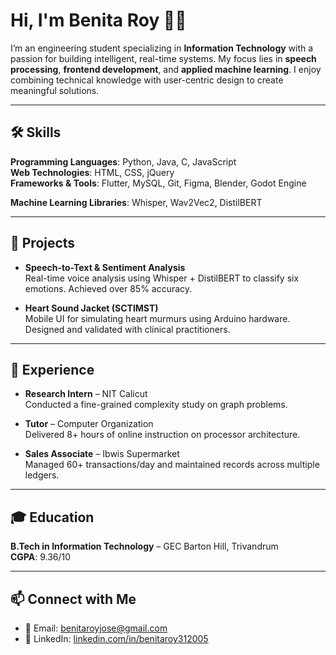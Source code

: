 # Hi, I'm Benita Roy 👩‍💻

I’m an engineering student specializing in **Information Technology** with a passion for building intelligent, real-time systems. My focus lies in **speech processing**, **frontend development**, and **applied machine learning**. I enjoy combining technical knowledge with user-centric design to create meaningful solutions.

---

## 🛠️ Skills

**Programming Languages**: Python, Java, C, JavaScript  
**Web Technologies**: HTML, CSS, jQuery  
**Frameworks & Tools**: Flutter, MySQL, Git, Figma, Blender, Godot Engine 

**Machine Learning Libraries**: Whisper, Wav2Vec2, DistilBERT  

---

## 📌 Projects

- **Speech-to-Text & Sentiment Analysis**  
  Real-time voice analysis using Whisper + DistilBERT to classify six emotions. Achieved over 85% accuracy.

- **Heart Sound Jacket (SCTIMST)**  
  Mobile UI for simulating heart murmurs using Arduino hardware. Designed and validated with clinical practitioners.

---

## 💼 Experience

- **Research Intern** – NIT Calicut  
  Conducted a fine-grained complexity study on graph problems.

- **Tutor** – Computer Organization  
  Delivered 8+ hours of online instruction on processor architecture.

- **Sales Associate** – Ibwis Supermarket  
  Managed 60+ transactions/day and maintained records across multiple ledgers.

---

## 🎓 Education

**B.Tech in Information Technology** – GEC Barton Hill, Trivandrum  
**CGPA**: 9.36/10

---

## 📫 Connect with Me

- 📧 Email: [benitaroyjose@gmail.com](mailto:benitaroyjose@gmail.com)  
- 💼 LinkedIn: [linkedin.com/in/benitaroy312005](https://linkedin.com/in/benitaroy312005)
